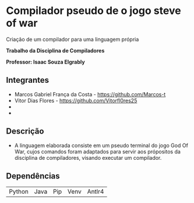 <h1>Compilador pseudo de o jogo steve of war </h1
<h2>Criação de um compilador para uma linguagem própria </h2>

__Trabalho  da Disciplina de Compiladores__

__Professor: Isaac Souza Elgrably__

## Integrantes
* Marcos Gabriel França da Costa - https://github.com/Marcos-t
* Vitor Dias Flores - https://github.com/Vitorfl0res25
*
*


## Descrição
* A linguagem elaborada consiste em um pseudo terminal do jogo God Of War, cujos comandos foram adaptados para servir aos própositos da disciplina de compiladores, visando executar um compilador.

## Dependências
<table>
  <tr>
    <td>Python</td>
    <td>Java</td>
    <td>Pip</td>
    <td>Venv</td>
    <td>Antlr4</td>
  </tr>

</table>
